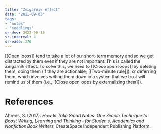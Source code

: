 ```yaml
---
title: "Zeigarnik effect"
date: "2021-09-03"
tags:
- "notes"
- "seedlings"
sr-due: 2022-05-15
sr-interval: 4
sr-ease: 270
---
```


[[Open loops]] tend to take a lot of our short-term memory and so we get distracted by them even if they are not important. This is called the Zeigarnik effect. To solve this, we need to [[Close open loops]] by deleting them, doing them (if they are actionable; [[Two-minute rule]]), or deferring them, which involves writing them down in a system that we trust will remind us of them (i.e., [[Close open loops by externalizing them]]).

# References

Ahrens, S. (2017). *How to Take Smart Notes: One Simple Technique to Boost Writing, Learning and Thinking – for Students, Academics and Nonfiction Book Writers*. CreateSpace Independent Publishing Platform.